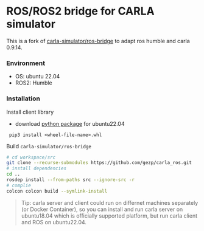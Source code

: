 # ROS/ROS2 bridge for CARLA simulator

This is a fork of [carla-simulator/ros-bridge](https://github.com/carla-simulator/ros-bridge) to adapt ros humble and carla 0.9.14.

### Environment

* OS: ubuntu 22.04
* ROS2: Humble

### Installation

Install client library

* download [python package](https://github.com/gezp/carla_ros/releases/tag/0.9.14) for ubuntu22.04

```
 pip3 install <wheel-file-name>.whl
```

Build `carla-simulator/ros-bridge`
```bash
# cd workspace/src
git clone --recurse-submodules https://github.com/gezp/carla_ros.git
# install dependencies
cd ..
rosdep install --from-paths src --ignore-src -r
# complie
colcon colcon build --symlink-install
```

> Tip: carla server and client could run on differnet machines separately (or Docker Container), so you can install and run carla server on ubuntu18.04 which is officially supported platform, but run carla client and ROS on ubuntu22.04.
